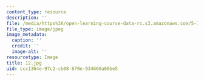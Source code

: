 ```yaml
---
content_type: resource
description: ''
file: /media/https%3A/open-learning-course-data-rc.s3.amazonaws.com/5-112-principles-of-chemical-science-fall-2005/ccc1364e97c2cb08879e934660a60be5_12.jpg
file_type: image/jpeg
image_metadata:
  caption: ''
  credit: ''
  image-alt: ''
resourcetype: Image
title: 12.jpg
uid: ccc1364e-97c2-cb08-879e-934660a60be5
---
```

